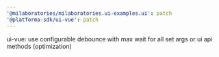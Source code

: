 ```yaml
---
'@milaboratories/milaboratories.ui-examples.ui': patch
'@platforma-sdk/ui-vue': patch
---
```


ui-vue: use configurable debounce with max wait for all set args or ui api methods (optimization)
